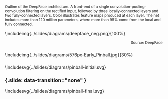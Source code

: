 ###

<span class="fragment fade-in"><small>Outline of the DeepFace architecture. A front-end of a single convolution-pooling-convolution filtering on the rectified input, followed by three locally-connected layers and two fully-connected layers. Color illustrates feature maps produced at each layer. The net includes more than 120 million parameters, where more than 95% come from the local and fully connected.</small></span>


\includeimg{../slides/diagrams/deepface_neg.png}{100%}

<p align="right">
<small>Source: DeepFace</small></p>

### 

\includeimg{../slides/diagrams/576px-Early_Pinball.jpg}{30%}

###

\includesvg{../slides/diagrams/pinball-initial.svg}

### {.slide: data-transition="none" }

\includesvg{../slides/diagrams/pinball-final.svg}
